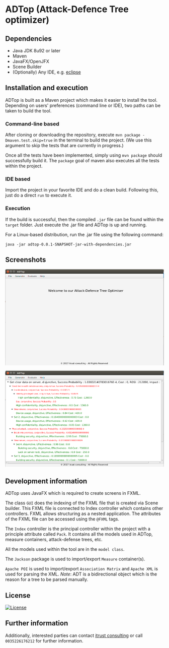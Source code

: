 # ADTop (Attack-Defence Tree optimizer)

<!--- TODO: Add description as introduction, papers --->

## Dependencies

* Java JDK 8u92 or later
* Maven
* JavaFX/OpenJFX
* Scene Builder
* (Optionally) Any IDE, e.g. [eclipse](https://eclipse.org/ide/)

## Installation and execution

ADTop is built as a Maven project which makes it easier to install the tool.
Depending on users' preferences (command line or IDE), two paths can be taken to build the tool.

### Command-line based

After cloning or downloading the repository, execute ```mvn package -Dmaven.test.skip=true``` in the terminal
to build the project. (We use this argument to skip the tests that are currently in progress.)

Once all the tests have been implemented, simply using `mvn package` should successfully build it. The `package` goal of maven
also executes all the tests within the project.

### IDE based

Import the project in your favorite IDE and do a clean build. Following this, just do a direct `run` to execute it.

### Execution

If the build is successful, then the compiled `.jar` file can be found within the
`target` folder. Just execute the .jar file and ADTop is up and running.

For a Linux-based distribution, run the .jar file using the following command:

```
java -jar adtop-0.0.1-SNAPSHOT-jar-with-dependencies.jar
```

## Screenshots

![Main view of the ADTop](/img/main.jpg)

![Example in ADTop](/img/example.jpg)

## Development information

ADTop uses JavaFX which is required to create screens in FXML.

The class `GUI` does the indexing of the FXML file that is created via Scene builder.
This FXML file is connected to Index controller which contains other controllers.
FXML allows structuring as a nested application. The attributes of the FXML file
can be accessed using the `@FXML` tags.

The `Index` controller is the principal controller within the project with a principle attribute
called `Pack`. It contains all the models used in ADTop, measure containers, attack-defense trees, etc.

All the models used within the tool are in the `model class`.

The `Jackson` package is used to import/export `Measure` container(s).

`Apache POI` is used to import/export `Association Matrix` and `Apache XML` is used for parsing the XML.
_Note_: ADT is a bidirectional object which is the reason for a tree to be parsed manually.

## License

[![License](https://img.shields.io/badge/License-BSD%203--Clause-blue.svg)](https://opensource.org/licenses/BSD-3-Clause)

## Further information

Additionally, interested parties can contact [itrust consulting](https://www.itrust.lu)
or call `0035226176212` for further information.
